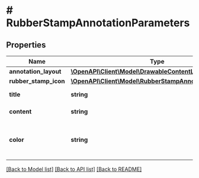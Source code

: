 # # RubberStampAnnotationParameters

## Properties

Name | Type | Description | Notes
------------ | ------------- | ------------- | -------------
**annotation_layout** | [**\OpenAPI\Client\Model\DrawableContentLayoutParameters**](DrawableContentLayoutParameters.md) |  | 
**rubber_stamp_icon** | [**\OpenAPI\Client\Model\RubberStampAnnotationIcon**](RubberStampAnnotationIcon.md) |  | [optional] 
**title** | **string** | Specifies the title of the annotation, if any. | [optional] 
**content** | **string** | Specify the content of the annotation, if any. | [optional] 
**color** | **string** | Specifies the color of the annotation, using the color name (ie: \&quot;red\&quot;) or its RGBa code (ie: \&quot;rgba(255,0,0,1)\&quot;). | [optional] [default to 'red']

[[Back to Model list]](../../README.md#documentation-for-models) [[Back to API list]](../../README.md#documentation-for-api-endpoints) [[Back to README]](../../README.md)



